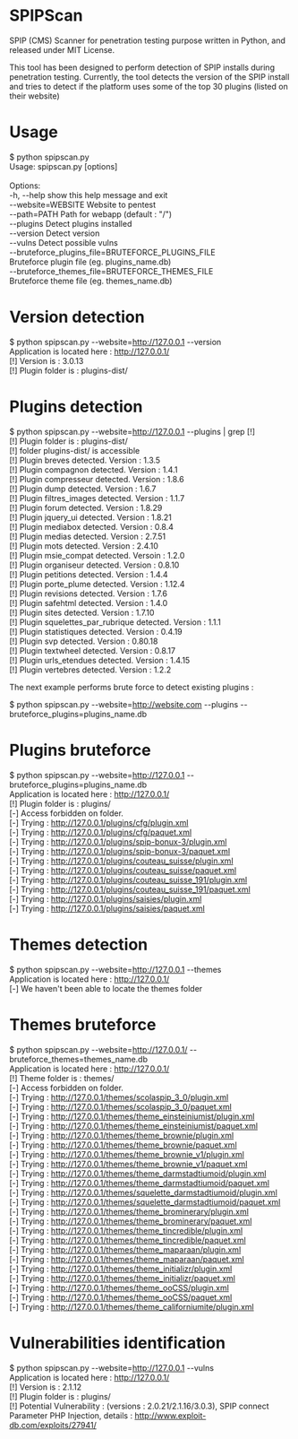 SPIPScan
========

SPIP (CMS) Scanner for penetration testing purpose written in Python, and released under MIT License.

This tool has been designed to perform detection of SPIP installs during penetration testing. 
Currently, the tool detects the version of the SPIP install and tries to detect if the platform uses some of the top 30 plugins (listed on their website)


Usage
========

$ python spipscan.py <br />
Usage: spipscan.py [options]<br />
<br />
Options:<br />
  -h, --help            show this help message and exit<br />
  --website=WEBSITE     Website to pentest<br />
  --path=PATH           Path for webapp (default : "/")<br />
  --plugins             Detect plugins installed<br />
  --version             Detect version<br />
  --vulns               Detect possible vulns<br />
  --bruteforce_plugins_file=BRUTEFORCE_PLUGINS_FILE<br />
                        Bruteforce plugin file (eg. plugins_name.db)<br />
  --bruteforce_themes_file=BRUTEFORCE_THEMES_FILE<br />
                        Bruteforce theme file (eg. themes_name.db)<br />
                        



Version detection
========
$ python spipscan.py --website=http://127.0.0.1 --version<br />
Application is located here : http://127.0.0.1/<br />
[!] Version is : 3.0.13<br />
[!] Plugin folder is : plugins-dist/<br />



Plugins detection
========
$ python spipscan.py --website=http://127.0.0.1 --plugins | grep [!]<br />
[!] Plugin folder is : plugins-dist/<br />
[!] folder plugins-dist/ is accessible<br />
[!] Plugin breves detected. Version : 1.3.5<br />
[!] Plugin compagnon detected. Version : 1.4.1<br />
[!] Plugin compresseur detected. Version : 1.8.6<br />
[!] Plugin dump detected. Version : 1.6.7<br />
[!] Plugin filtres_images detected. Version : 1.1.7<br />
[!] Plugin forum detected. Version : 1.8.29<br />
[!] Plugin jquery_ui detected. Version : 1.8.21<br />
[!] Plugin mediabox detected. Version : 0.8.4<br />
[!] Plugin medias detected. Version : 2.7.51<br />
[!] Plugin mots detected. Version : 2.4.10<br />
[!] Plugin msie_compat detected. Versoin : 1.2.0<br />
[!] Plugin organiseur detected. Version : 0.8.10<br />
[!] Plugin petitions detected. Version : 1.4.4<br />
[!] Plugin porte_plume detected. Version : 1.12.4<br />
[!] Plugin revisions detected. Version : 1.7.6<br />
[!] Plugin safehtml detected. Version : 1.4.0<br />
[!] Plugin sites detected. Version : 1.7.10<br />
[!] Plugin squelettes_par_rubrique detected. Version : 1.1.1<br />
[!] Plugin statistiques detected. Version : 0.4.19<br />
[!] Plugin svp detected. Version : 0.80.18<br />
[!] Plugin textwheel detected. Version : 0.8.17<br />
[!] Plugin urls_etendues detected. Version : 1.4.15<br />
[!] Plugin vertebres detected. Version : 1.2.2<br />


The next example performs brute force to detect existing plugins :<br />

$ python spipscan.py --website=http://website.com --plugins --bruteforce_plugins=plugins_name.db



Plugins bruteforce
========
$ python spipscan.py --website=http://127.0.0.1 --bruteforce_plugins=plugins_name.db<br />
Application is located here : http://127.0.0.1/<br />
[!] Plugin folder is : plugins/<br />
[-] Access forbidden on folder.<br />
[-] Trying : http://127.0.0.1/plugins/cfg/plugin.xml<br />
[-] Trying : http://127.0.0.1/plugins/cfg/paquet.xml<br />
[-] Trying : http://127.0.0.1/plugins/spip-bonux-3/plugin.xml<br />
[-] Trying : http://127.0.0.1/plugins/spip-bonux-3/paquet.xml<br />
[-] Trying : http://127.0.0.1/plugins/couteau_suisse/plugin.xml<br />
[-] Trying : http://127.0.0.1/plugins/couteau_suisse/paquet.xml<br />
[-] Trying : http://127.0.0.1/plugins/couteau_suisse_191/plugin.xml<br />
[-] Trying : http://127.0.0.1/plugins/couteau_suisse_191/paquet.xml<br />
[-] Trying : http://127.0.0.1/plugins/saisies/plugin.xml<br />
[-] Trying : http://127.0.0.1/plugins/saisies/paquet.xml<br />



Themes detection
========
$ python spipscan.py --website=http://127.0.0.1 --themes<br />
Application is located here : http://127.0.0.1/<br />
[-] We haven't been able to locate the themes folder


Themes bruteforce
========
$ python spipscan.py --website=http://127.0.0.1/ --bruteforce_themes=themes_name.db<br />
Application is located here : http://127.0.0.1/<br />
[!] Theme folder is : themes/<br />
[-] Access forbidden on folder.<br />
[-] Trying : http://127.0.0.1/themes/scolaspip_3_0/plugin.xml<br />
[-] Trying : http://127.0.0.1/themes/scolaspip_3_0/paquet.xml<br />
[-] Trying : http://127.0.0.1/themes/theme_einsteiniumist/plugin.xml<br />
[-] Trying : http://127.0.0.1/themes/theme_einsteiniumist/paquet.xml<br />
[-] Trying : http://127.0.0.1/themes/theme_brownie/plugin.xml<br />
[-] Trying : http://127.0.0.1/themes/theme_brownie/paquet.xml<br />
[-] Trying : http://127.0.0.1/themes/theme_brownie_v1/plugin.xml<br />
[-] Trying : http://127.0.0.1/themes/theme_brownie_v1/paquet.xml<br />
[-] Trying : http://127.0.0.1/themes/theme_darmstadtiumoid/plugin.xml<br />
[-] Trying : http://127.0.0.1/themes/theme_darmstadtiumoid/paquet.xml<br />
[-] Trying : http://127.0.0.1/themes/squelette_darmstadtiumoid/plugin.xml<br />
[-] Trying : http://127.0.0.1/themes/squelette_darmstadtiumoid/paquet.xml<br />
[-] Trying : http://127.0.0.1/themes/theme_brominerary/plugin.xml<br />
[-] Trying : http://127.0.0.1/themes/theme_brominerary/paquet.xml<br />
[-] Trying : http://127.0.0.1/themes/theme_tincredible/plugin.xml<br />
[-] Trying : http://127.0.0.1/themes/theme_tincredible/paquet.xml<br />
[-] Trying : http://127.0.0.1/themes/theme_maparaan/plugin.xml<br />
[-] Trying : http://127.0.0.1/themes/theme_maparaan/paquet.xml<br />
[-] Trying : http://127.0.0.1/themes/theme_initializr/plugin.xml<br />
[-] Trying : http://127.0.0.1/themes/theme_initializr/paquet.xml<br />
[-] Trying : http://127.0.0.1/themes/theme_ooCSS/plugin.xml<br />
[-] Trying : http://127.0.0.1/themes/theme_ooCSS/paquet.xml<br />
[-] Trying : http://127.0.0.1/themes/theme_californiumite/plugin.xml<br />

Vulnerabilities identification
========
$ python spipscan.py --website=http://127.0.0.1 --vulns<br />
Application is located here : http://127.0.0.1/<br />
[!] Version is : 2.1.12<br />
[!] Plugin folder is : plugins/<br />
[!] Potential Vulnerability : (versions : 2.0.21/2.1.16/3.0.3), SPIP connect Parameter PHP Injection, details : http://www.exploit-db.com/exploits/27941/